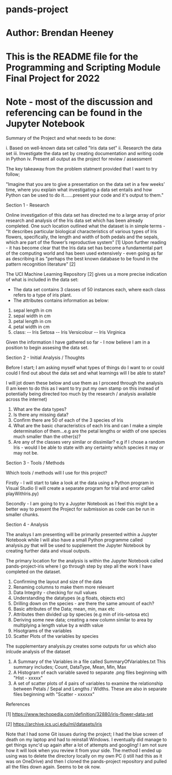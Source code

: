 # pands-project
# Author: Brendan Heeney

# This is the README file for the Programming and Scripting Module Final Project for 2022
# Note  - most of the discussion and referencing can be found in the Jupyter Notebook

Summary of the Project and what needs to be done:

i.      Based on well-known data set called "Iris data set"
ii.     Research the data set
iii.    Investigate the data set by creating documentation and writing code in Python
iv.     Present all output as the project for review / assessment

The key takeaway from the problem statment provided that I want to try follow;

"Imagine that you are to give a presentation on the data set in a few weeks’ time, where you explain what investigating a data set entails and how 
Python can be used to do it.......present your code and it's output to them."


Section 1 - Research

Online investigation of this data set has directed me to a large array of prior research and analysis of the Iris data set which has been already completed.
One such location outlined what the dataset is in simple terms - "It describes particular biological characteristics of various types of Iris flowers, specifically, the length and width of both pedals and the sepals, which are part of the flower’s reproductive system" [1] Upon further reading - it has become clear that the Iris data set has become a fundamental part of the computing world and has been used extensively - even going as far as describing it as "perhaps the best known database to be found in the pattern recognition literature" [2]

The UCI Machine Learning Repository [2] gives us a more precise indication of what is included in the data set:

- The data set contains 3 classes of 50 instances each, where each class refers to a type of iris plant. 
- The attributes contains information as below:

1. sepal length in cm
2. sepal width in cm
3. petal length in cm
4. petal width in cm
5. class:
-- Iris Setosa
-- Iris Versicolour
-- Iris Virginica

Given the information I have gathered so far - I now believe I am in a position to begin assesing the data set.

Section 2 - Initial Analysis / Thoughts

Before I start; I am asking myself what types of things do I want to or could could I find out about the data set and what learnings will I be able to state?

I will jot down these below and use them as I proceed through the analysis (I am keen to do this as I want to try put my own stamp on this instead of potentially being directed too much by the research / analysis available across the internet)

1. What are the data types?
2. Is there any missing data?
3. Confirm there are 50 of each of the 3 species of Iris
4. What are the basic characteristics of each Iris and can I make a simple determination of them...e.g are the petal lengths or width of one species much smaller than the other(s)?
5. Are any of the classes very similar or dissimilar? e.g if I chose a random Iris - would I be able to state with any certainty which species it may or may not be.

Section 3 - Tools / Methods

Which tools / methods will I use for this project?

Firstly - I will start to take a look at the data using a Python program in Visual Studio (I will create a separate program for trial and error called playWithIris.py)

Secondly - I am going to try a Juypter Notebook as I feel this might be a better way to present the Project for submission as code can be run in smaller chunks.

Section 4 - Analysis

The analsys I am presenting will be primarily presented within a Jupyter Notebook while I will also have a small Python programme called analysis.py that will be used to supplement the Jupyter Notebook by creating further data and visual outputs.

The primary location for the analysis is within the Jupyter Notebook called pands-project-iris where I go through step by step all the work I have completed on the dataset.

1) Confirming the layout and size of the data
2) Renaming columns to make them more relevant
3) Data Integrity - checking for null values
4) Understanding the datatypes (e.g floats, objects etc)
5) Drilling down on the species - are there the same amount of each?
6) Basic attributes of the Data; mean, min, max etc
7) Attributes then divided up by species (e.g min of iris-setosa etc)
8) Deriving some new data; creating a new column similar to area by multiplying a length value by a width value
9) Hisotgrams of the variables
10) Scatter Plots of the variables by species

The supplementary analysis.py creates some outputs for us which also inlcude analysis of the dataset

1) A Summary of the Variables in a file called SummaryOfVariables.txt
   This summary includes;
    Count, DataType, Mean, Min, Max
2) A Histogram of each variable saved to separate .png files beginning with "Hist - xxxxx"
3) A set of scatter plots of 4 pairs of variables to examine the relationship between Petals / Sepal and Lengths / Widths.
   These are also in separate files beginning with "Scatter - xxxxxx"


References

[1] https://www.techopedia.com/definition/32880/iris-flower-data-set

[2] https://archive.ics.uci.edu/ml/datasets/iris


Note that I had some Git issues during the project; I had the blue screen of death on my laptop and had to reinstall Windows.
I eventually did manage to get things sync'd up again after a lot of attempts and googling! I am not sure how it will look when you review it from your side.
The method I ended up using was to delete the directory locally on my own PC (i still had this as it was on OneDrive) and then I cloned the pands-project repository 
and pulled all the files down again.  Seems to be ok now. 


